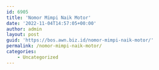 ```yaml
---
id: 6905
title: 'Nomor Mimpi Naik Motor'
date: '2022-11-04T14:57:05+00:00'
author: admin
layout: post
guid: 'https://bos.awn.biz.id/nomor-mimpi-naik-motor/'
permalink: /nomor-mimpi-naik-motor/
categories:
    - Uncategorized
---
```


